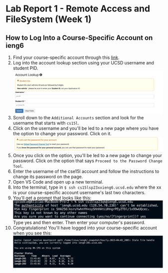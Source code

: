 # Lab Report 1 - Remote Access and FileSystem (Week 1)

## How to Log Into a Course-Specific Account on ieng6
1. Find your course-specific account through this [link](https://sdacs.ucsd.edu/~icc/index.php).
2. Log into the account lookup section using your UCSD username and student PID.
  ![Image](AccountLookup.png)
4. Scroll down to the `Additional Accounts` section and look for the username that starts with `cs15l`.
5. Click on the username and you'll be led to a new page where you have the option to change your password. Click on it.
  ![GlobalReset](GlobalReset.png)
7. Once you click on the option, you'll be led to a new page to change your password. Click on the option that says `Proceed to the Password Change Tool`.
8. Enter the username of the cse15l account and follow the instructions to change its password on the page.
9. Open VS Code and open up a new terminal.
10. Into the terminal, type in `$ ssh cs15lsp23xxieng6.ucsd.edu` where the xx is your course-specific account username's last two characters.
11. You'll get a prompt that looks like this:
  ![yes](yes.png)
  Type yes and then enter. Then enter your computer's password.
10. Congratulations! You'll have logged into your course-specific account when you see this: 
 ![Image](congrats.png)

